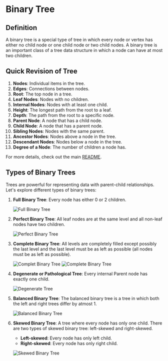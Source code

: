 # Binary Tree

## Definition

A binary tree is a special type of tree in which every node or vertex has either no child node or one child node or two child nodes. A binary tree is an important class of a tree data structure in which a node can have at most two children.

## Quick Revision of Tree

1. **Nodes**: Individual items in the tree.
2. **Edges**: Connections between nodes.
3. **Root**: The top node in a tree.
4. **Leaf Nodes**: Nodes with no children.
5. **Internal Nodes**: Nodes with at least one child.
6. **Height**: The longest path from the root to a leaf.
7. **Depth**: The path from the root to a specific node.
8. **Parent Node**: A node that has a child node.
9. **Child Node**: A node that has a parent node.
10. **Sibling Nodes**: Nodes with the same parent.
11. **Ancestor Nodes**: Nodes above a node in the tree.
12. **Descendant Nodes**: Nodes below a node in the tree.
13. **Degree of a Node**: The number of children a node has.

For more details, check out the main [README](../README.md).

## Types of Binary Trees

Trees are powerful for representing data with parent-child relationships. Let's explore different types of binary trees:

1. **Full Binary Tree**: Every node has either 0 or 2 children. 

    ![Full Binary Tree](https://d14b9ctw0m6fid.cloudfront.net/ugblog/wp-content/uploads/2020/09/Picture2-1.jpg)

2. **Perfect Binary Tree**: All leaf nodes are at the same level and all non-leaf nodes have two children.

    ![Perfect Binary Tree](https://static.studytonight.com/data-structures/images/introduction-to-binary-trees-4.png)

3. **Complete Binary Tree**: All levels are completely filled except possibly the last level and the last level must be as left as possible (all nodes must be as left as possible). 

    ![Complet Binary Tree](https://d14b9ctw0m6fid.cloudfront.net/ugblog/wp-content/uploads/2020/09/Picture3.jpg)
    ![Complete Binary Tree](https://d14b9ctw0m6fid.cloudfront.net/ugblog/wp-content/uploads/2020/09/Picture4.jpg)

4. **Degenerate or Pathological Tree**: Every internal Parent node has exactly one child.

    ![Degenerate Tree](https://d14b9ctw0m6fid.cloudfront.net/ugblog/wp-content/uploads/2020/09/Picture8.jpg)

5. **Balanced Binary Tree**: The balanced binary tree is a tree in which both the left and right trees differ by atmost 1.

    ![Balanced Binary Tree](https://media.geeksforgeeks.org/wp-content/uploads/tree.jpg)

6. **Skewed Binary Tree**: A tree where every node has only one child. There are two types of skewed binary tree: left-skewed and right-skewed.
    - **Left-skewed**: Every node has only left child.
    - **Right-skewed**: Every node has only right child.

    ![Skewed Binary Tree](https://scaler.com/topics/images/degenerate-binary-trees.webp)
